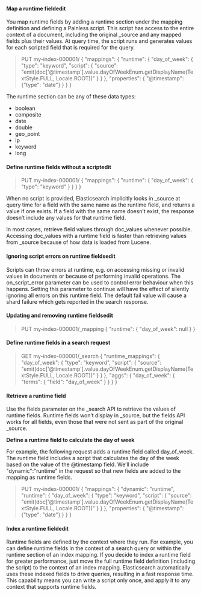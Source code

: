#### Map a runtime fieldedit

You map runtime fields by adding a runtime section under the mapping definition and defining a Painless script. This script has access to the entire context of a document, including the original _source and any mapped fields plus their values. At query time, the script runs and generates values for each scripted field that is required for the query.

> PUT my-index-000001/
> {
>   "mappings": {
>     "runtime": {
>       "day_of_week": {
>         "type": "keyword",
>         "script": {
>           "source": "emit(doc['@timestamp'].value.dayOfWeekEnum.getDisplayName(TextStyle.FULL, Locale.ROOT))"
>         }
>       }
>     },
>     "properties": {
>       "@timestamp": {"type": "date"}
>     }
>   }
> }

The runtime section can be any of these data types:

- boolean
- composite
- date
- double
- geo_point
- ip
- keyword
- long

#### Define runtime fields without a scriptedit

> PUT my-index-000001/
> {
>   "mappings": {
>     "runtime": {
>       "day_of_week": {
>         "type": "keyword"
>       }
>     }
>   }
> }

When no script is provided, Elasticsearch implicitly looks in _source at query time for a field with the same name as the runtime field, and returns a value if one exists. If a field with the same name doesn’t exist, the response doesn’t include any values for that runtime field.

In most cases, retrieve field values through doc_values whenever possible. Accessing doc_values with a runtime field is faster than retrieving values from _source because of how data is loaded from Lucene.

#### Ignoring script errors on runtime fieldsedit

Scripts can throw errors at runtime, e.g. on accessing missing or invalid values in documents or because of performing invalid operations. The on_script_error parameter can be used to control error behaviour when this happens. Setting this parameter to continue will have the effect of silently ignoring all errors on this runtime field. The default fail value will cause a shard failure which gets reported in the search response.

#### Updating and removing runtime fieldsedit

> PUT my-index-000001/_mapping
> {
>  "runtime": {
>    "day_of_week": null
>  }
> }

#### Define runtime fields in a search request

> GET my-index-000001/_search
> {
>   "runtime_mappings": {
>     "day_of_week": {
>       "type": "keyword",
>       "script": {
>         "source": "emit(doc['@timestamp'].value.dayOfWeekEnum.getDisplayName(TextStyle.FULL, Locale.ROOT))"
>       }
>     }
>   },
>   "aggs": {
>     "day_of_week": {
>       "terms": {
>         "field": "day_of_week"
>       }
>     }
>   }
> }

#### Retrieve a runtime field

Use the fields parameter on the _search API to retrieve the values of runtime fields. Runtime fields won’t display in _source, but the fields API works for all fields, even those that were not sent as part of the original _source.

**Define a runtime field to calculate the day of week**

For example, the following request adds a runtime field called day_of_week. The runtime field includes a script that calculates the day of the week based on the value of the @timestamp field. We’ll include "dynamic":"runtime" in the request so that new fields are added to the mapping as runtime fields.

> PUT my-index-000001/
> {
>   "mappings": {
>     "dynamic": "runtime",
>     "runtime": {
>       "day_of_week": {
>         "type": "keyword",
>         "script": {
>           "source": "emit(doc['@timestamp'].value.dayOfWeekEnum.getDisplayName(TextStyle.FULL, Locale.ROOT))"
>         }
>       }
>     },
>     "properties": {
>       "@timestamp": {"type": "date"}
>     }
>   }
> }

#### Index a runtime fieldedit

Runtime fields are defined by the context where they run. For example, you can define runtime fields in the context of a search query or within the runtime section of an index mapping. If you decide to index a runtime field for greater performance, just move the full runtime field definition (including the script) to the context of an index mapping. Elasticsearch automatically uses these indexed fields to drive queries, resulting in a fast response time. This capability means you can write a script only once, and apply it to any context that supports runtime fields.

